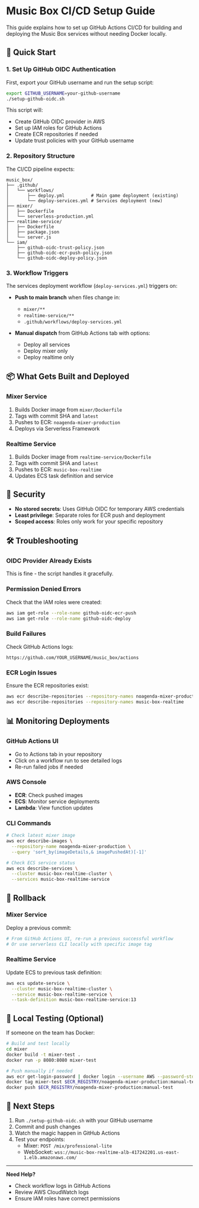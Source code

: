 # Music Box CI/CD Setup Guide

This guide explains how to set up GitHub Actions CI/CD for building and deploying the Music Box services without needing Docker locally.

## 🚀 Quick Start

### 1. Set Up GitHub OIDC Authentication

First, export your GitHub username and run the setup script:

```bash
export GITHUB_USERNAME=your-github-username
./setup-github-oidc.sh
```

This script will:
- Create GitHub OIDC provider in AWS
- Set up IAM roles for GitHub Actions
- Create ECR repositories if needed
- Update trust policies with your GitHub username

### 2. Repository Structure

The CI/CD pipeline expects:
```
music_box/
├── .github/
│   └── workflows/
│       ├── deploy.yml          # Main game deployment (existing)
│       └── deploy-services.yml # Services deployment (new)
├── mixer/
│   ├── Dockerfile
│   └── serverless-production.yml
├── realtime-service/
│   ├── Dockerfile
│   ├── package.json
│   └── server.js
└── iam/
    ├── github-oidc-trust-policy.json
    ├── github-oidc-ecr-push-policy.json
    └── github-oidc-deploy-policy.json
```

### 3. Workflow Triggers

The services deployment workflow (`deploy-services.yml`) triggers on:

- **Push to main branch** when files change in:
  - `mixer/**`
  - `realtime-service/**`
  - `.github/workflows/deploy-services.yml`

- **Manual dispatch** from GitHub Actions tab with options:
  - Deploy all services
  - Deploy mixer only
  - Deploy realtime only

## 📦 What Gets Built and Deployed

### Mixer Service
1. Builds Docker image from `mixer/Dockerfile`
2. Tags with commit SHA and `latest`
3. Pushes to ECR: `noagenda-mixer-production`
4. Deploys via Serverless Framework

### Realtime Service
1. Builds Docker image from `realtime-service/Dockerfile`
2. Tags with commit SHA and `latest`
3. Pushes to ECR: `music-box-realtime`
4. Updates ECS task definition and service

## 🔐 Security

- **No stored secrets**: Uses GitHub OIDC for temporary AWS credentials
- **Least privilege**: Separate roles for ECR push and deployment
- **Scoped access**: Roles only work for your specific repository

## 🛠️ Troubleshooting

### OIDC Provider Already Exists
This is fine - the script handles it gracefully.

### Permission Denied Errors
Check that the IAM roles were created:
```bash
aws iam get-role --role-name github-oidc-ecr-push
aws iam get-role --role-name github-oidc-deploy
```

### Build Failures
Check GitHub Actions logs:
```
https://github.com/YOUR_USERNAME/music_box/actions
```

### ECR Login Issues
Ensure the ECR repositories exist:
```bash
aws ecr describe-repositories --repository-names noagenda-mixer-production
aws ecr describe-repositories --repository-names music-box-realtime
```

## 📊 Monitoring Deployments

### GitHub Actions UI
- Go to Actions tab in your repository
- Click on a workflow run to see detailed logs
- Re-run failed jobs if needed

### AWS Console
- **ECR**: Check pushed images
- **ECS**: Monitor service deployments
- **Lambda**: View function updates

### CLI Commands
```bash
# Check latest mixer image
aws ecr describe-images \
  --repository-name noagenda-mixer-production \
  --query 'sort_by(imageDetails,& imagePushedAt)[-1]'

# Check ECS service status
aws ecs describe-services \
  --cluster music-box-realtime-cluster \
  --services music-box-realtime-service
```

## 🔄 Rollback

### Mixer Service
Deploy a previous commit:
```bash
# From GitHub Actions UI, re-run a previous successful workflow
# Or use serverless CLI locally with specific image tag
```

### Realtime Service
Update ECS to previous task definition:
```bash
aws ecs update-service \
  --cluster music-box-realtime-cluster \
  --service music-box-realtime-service \
  --task-definition music-box-realtime-service:13
```

## 📝 Local Testing (Optional)

If someone on the team has Docker:
```bash
# Build and test locally
cd mixer
docker build -t mixer-test .
docker run -p 8080:8080 mixer-test

# Push manually if needed
aws ecr get-login-password | docker login --username AWS --password-stdin $ECR_REGISTRY
docker tag mixer-test $ECR_REGISTRY/noagenda-mixer-production:manual-test
docker push $ECR_REGISTRY/noagenda-mixer-production:manual-test
```

## 🎯 Next Steps

1. Run `./setup-github-oidc.sh` with your GitHub username
2. Commit and push changes
3. Watch the magic happen in GitHub Actions
4. Test your endpoints:
   - Mixer: `POST /mix/professional-lite`
   - WebSocket: `wss://music-box-realtime-alb-417242201.us-east-1.elb.amazonaws.com/`

---

**Need Help?** 
- Check workflow logs in GitHub Actions
- Review AWS CloudWatch logs
- Ensure IAM roles have correct permissions